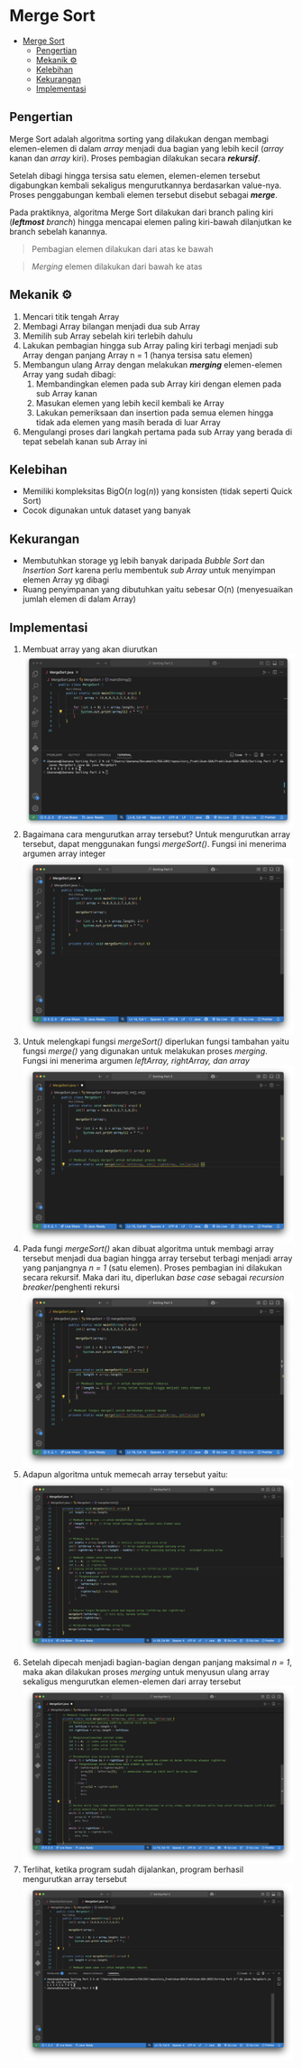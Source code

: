 # Merge Sort
- [Merge Sort](#merge-sort)
  - [Pengertian](#pengertian)
  - [Mekanik ⚙️](#mekanik-️)
  - [Kelebihan](#kelebihan)
  - [Kekurangan](#kekurangan)
  - [Implementasi](#implementasi)


## Pengertian
Merge Sort adalah algoritma sorting yang dilakukan dengan membagi elemen-elemen di dalam *array* menjadi dua bagian yang lebih kecil (*array* kanan dan *array* kiri). Proses pembagian dilakukan secara ***rekursif***. 

Setelah dibagi hingga tersisa satu elemen, elemen-elemen tersebut digabungkan kembali sekaligus mengurutkannya berdasarkan value-nya. Proses penggabungan kembali elemen tersebut disebut sebagai ***merge***.

Pada praktiknya, algoritma Merge Sort dilakukan dari branch paling kiri (***leftmost*** *branch*) hingga mencapai elemen paling kiri-bawah dilanjutkan ke branch sebelah kanannya. 
>Pembagian elemen dilakukan dari atas ke bawah 

>*Merging* elemen dilakukan dari bawah ke atas

## Mekanik ⚙️
1. Mencari titik tengah Array
2. Membagi Array bilangan menjadi dua sub Array
3. Memilih sub Array sebelah kiri terlebih dahulu
4. Lakukan pembagian hingga sub Array paling kiri terbagi menjadi sub Array dengan panjang Array n = 1 (hanya tersisa satu elemen)
5. Membangun ulang Array dengan melakukan ***merging*** elemen-elemen Array yang sudah dibagi:
   1. Membandingkan elemen pada sub Array kiri dengan elemen pada sub Array kanan
   2. Masukan elemen yang lebih kecil kembali ke Array
   3. Lakukan pemeriksaan dan insertion pada semua elemen hingga tidak ada elemen yang masih berada di luar Array
6. Mengulangi proses dari langkah pertama pada sub Array yang berada di tepat sebelah kanan sub Array ini
   
## Kelebihan
- Memiliki kompleksitas BigO(*n* log(*n*)) yang konsisten (tidak seperti Quick Sort)
- Cocok digunakan untuk dataset yang banyak
## Kekurangan
- Membutuhkan storage yg lebih banyak daripada *Bubble Sort* dan *Insertion Sort* karena perlu membentuk *sub Array* untuk menyimpan elemen Array yg dibagi
- Ruang penyimpanan yang dibutuhkan yaitu sebesar O(n) (menyesuaikan jumlah elemen di dalam Array)

## Implementasi
1. Membuat array yang akan diurutkan
   ![](Assets/MergeSort-1.png)
2. Bagaimana cara mengurutkan array tersebut? Untuk mengurutkan array tersebut, dapat menggunakan fungsi *mergeSort()*. Fungsi ini menerima argumen array integer
   ![](Assets/MergeSort-2.png)
3. Untuk melengkapi fungsi *mergeSort()* diperlukan fungsi tambahan yaitu fungsi *merge()* yang digunakan untuk melakukan proses *merging*. Fungsi ini menerima argumen *leftArray, rightArray, dan array*
   ![](Assets/MergeSort-3.png)
4. Pada fungi *mergeSort()* akan dibuat algoritma untuk membagi array tersebut menjadi dua bagian hingga array tersebut terbagi menjadi array yang panjangnya *n = 1* (satu elemen). Proses pembagian ini dilakukan secara rekursif. Maka dari itu, diperlukan *base case* sebagai *recursion breaker*/penghenti rekursi
   ![](Assets/MergeSort-4.png)
5. Adapun algoritma untuk memecah array tersebut yaitu:
   ![](Assets/MergeSort-5.png)
6. Setelah dipecah menjadi bagian-bagian dengan panjang maksimal *n = 1*, maka akan dilakukan proses *merging* untuk menyusun ulang array sekaligus mengurutkan elemen-elemen dari array tersebut
   ![](Assets/MergeSort-6.png)
7. Terlihat, ketika program sudah dijalankan, program berhasil mengurutkan array tersebut
   ![](Assets/MergeSort-7.png)